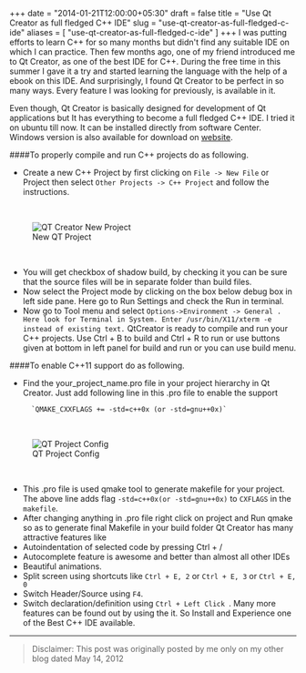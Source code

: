 +++
date = "2014-01-21T12:00:00+05:30"
draft = false
title = "Use Qt Creator as full fledged C++ IDE"
slug = "use-qt-creator-as-full-fledged-c-ide"
aliases = [
	"use-qt-creator-as-full-fledged-c-ide"
]
+++
 I was putting efforts to learn C++ for so many months but didn't find any suitable IDE on which I can practice. Then few months ago, one of my friend introduced me to Qt Creator, as one of the best IDE for C++. During the free time in this summer I gave it a try and started learning the language with the help of a ebook on this IDE. And surprisingly, I found Qt Creator to be perfect in so many ways. Every feature I was looking for previously, is  available in it.
 
 Even though, Qt Creator is basically designed for development of Qt applications but It has everything to become a full fledged C++ IDE. I tried it on ubuntu till now. It can be installed directly from software Center. Windows version is also available for download on [website](http://qt-project.org/downloads).
 

####To properly compile and run C++ projects do as following.
- Create a new C++ Project by first clicking on `File -> New File` or Project then select `Other Projects -> C++ Project` and follow the instructions.

</br>
<figure>
  <img src="http://i1370.photobucket.com/albums/ag256/kushdilip/qtmenu_zps21001adc.png" alt="QT Creator New Project" >
  <figcaption>New QT Project</figcaption>
</figure>
</br>

- You will get checkbox of shadow build, by checking it you can be sure that the source files will be in separate folder than build files.
- Now select the Project mode by clicking on the box below debug box in left side pane. Here go to Run Settings and check the Run in terminal.
- Now go to Tool menu and select `Options->Environment -> General . Here look for Terminal in System. Enter /usr/bin/X11/xterm -e instead of existing text.`
QtCreator is ready to compile and run your C++ projects. Use Ctrl + B to build and Ctrl + R to run or use buttons given at bottom in left panel for build and run or you can use build menu.
 
####To enable C++11 support do as following.
- Find the your_project_name.pro file in your project hierarchy in Qt Creator. Just add  following line in this .pro file to enable the support

		`QMAKE_CXXFLAGS += -std=c++0x (or -std=gnu++0x)`
        
</br>
<figure>
  <img src="http://i1370.photobucket.com/albums/ag256/kushdilip/qtconfig_zps52ede2e2.png" alt="QT Project Config" >
  <figcaption>QT Project Config</figcaption>
</figure>
</br>


- This .pro file is used qmake tool to generate makefile for your project. The above line adds flag `-std=c++0x(or -std=gnu++0x)` to `CXFLAGS` in the `makefile`.
- After changing anything in .pro file right click on project and Run qmake so as to generate final Makefile in your build folder
Qt Creator has many attractive features like
- Autoindentation of selected code by pressing Ctrl + /
- Autocomplete feature is awesome and better than almost all other IDEs
- Beautiful animations.
- Split screen using shortcuts like  `Ctrl + E, 2` or `Ctrl + E, 3` or `Ctrl + E, 0`
- Switch Header/Source using `F4`.
- Switch declaration/definition using `Ctrl + Left Click `.
Many more features can be found out by using the it. So Install and Experience one of the Best C++ IDE available.


---
>Disclaimer: This post was originally posted by me only on my other blog dated May 14, 2012